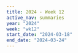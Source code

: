 ```yaml
---
title: 2024 - Week 12
active_nav: summaries
year: "2024"
week: "wk12"
start_date: "2024-03-18"
end_date: "2024-03-24"
---
```

